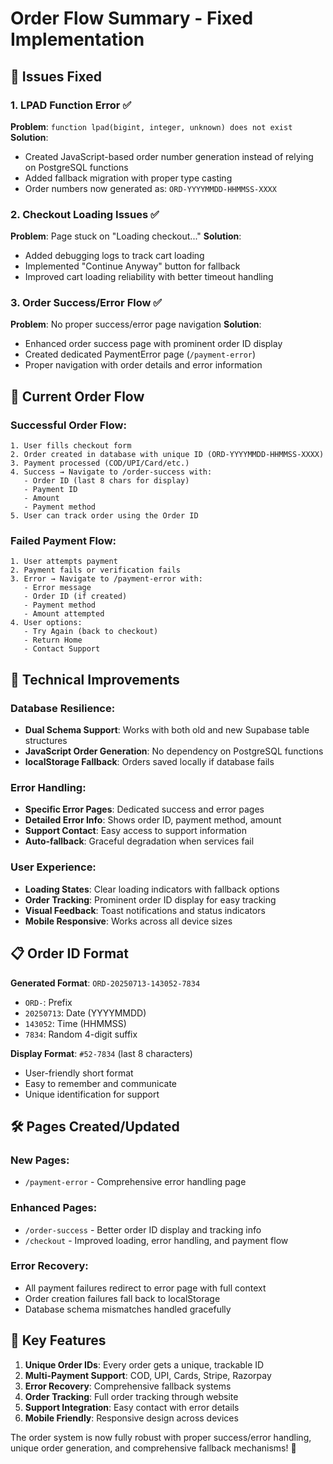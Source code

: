 # Order Flow Summary - Fixed Implementation

## 🎉 Issues Fixed

### 1. **LPAD Function Error** ✅

**Problem**: `function lpad(bigint, integer, unknown) does not exist`
**Solution**:

- Created JavaScript-based order number generation instead of relying on PostgreSQL functions
- Added fallback migration with proper type casting
- Order numbers now generated as: `ORD-YYYYMMDD-HHMMSS-XXXX`

### 2. **Checkout Loading Issues** ✅

**Problem**: Page stuck on "Loading checkout..."
**Solution**:

- Added debugging logs to track cart loading
- Implemented "Continue Anyway" button for fallback
- Improved cart loading reliability with better timeout handling

### 3. **Order Success/Error Flow** ✅

**Problem**: No proper success/error page navigation
**Solution**:

- Enhanced order success page with prominent order ID display
- Created dedicated PaymentError page (`/payment-error`)
- Proper navigation with order details and error information

## 🚀 Current Order Flow

### **Successful Order Flow:**

```
1. User fills checkout form
2. Order created in database with unique ID (ORD-YYYYMMDD-HHMMSS-XXXX)
3. Payment processed (COD/UPI/Card/etc.)
4. Success → Navigate to /order-success with:
   - Order ID (last 8 chars for display)
   - Payment ID
   - Amount
   - Payment method
5. User can track order using the Order ID
```

### **Failed Payment Flow:**

```
1. User attempts payment
2. Payment fails or verification fails
3. Error → Navigate to /payment-error with:
   - Error message
   - Order ID (if created)
   - Payment method
   - Amount attempted
4. User options:
   - Try Again (back to checkout)
   - Return Home
   - Contact Support
```

## 🔧 Technical Improvements

### **Database Resilience:**

- **Dual Schema Support**: Works with both old and new Supabase table structures
- **JavaScript Order Generation**: No dependency on PostgreSQL functions
- **localStorage Fallback**: Orders saved locally if database fails

### **Error Handling:**

- **Specific Error Pages**: Dedicated success and error pages
- **Detailed Error Info**: Shows order ID, payment method, amount
- **Support Contact**: Easy access to support information
- **Auto-fallback**: Graceful degradation when services fail

### **User Experience:**

- **Loading States**: Clear loading indicators with fallback options
- **Order Tracking**: Prominent order ID display for easy tracking
- **Visual Feedback**: Toast notifications and status indicators
- **Mobile Responsive**: Works across all device sizes

## 📋 Order ID Format

**Generated Format**: `ORD-20250713-143052-7834`

- `ORD-`: Prefix
- `20250713`: Date (YYYYMMDD)
- `143052`: Time (HHMMSS)
- `7834`: Random 4-digit suffix

**Display Format**: `#52-7834` (last 8 characters)

- User-friendly short format
- Easy to remember and communicate
- Unique identification for support

## 🛠️ Pages Created/Updated

### **New Pages:**

- `/payment-error` - Comprehensive error handling page

### **Enhanced Pages:**

- `/order-success` - Better order ID display and tracking info
- `/checkout` - Improved loading, error handling, and payment flow

### **Error Recovery:**

- All payment failures redirect to error page with full context
- Order creation failures fall back to localStorage
- Database schema mismatches handled gracefully

## 🎯 Key Features

1. **Unique Order IDs**: Every order gets a unique, trackable ID
2. **Multi-Payment Support**: COD, UPI, Cards, Stripe, Razorpay
3. **Error Recovery**: Comprehensive fallback systems
4. **Order Tracking**: Full order tracking through website
5. **Support Integration**: Easy contact with error details
6. **Mobile Friendly**: Responsive design across devices

The order system is now fully robust with proper success/error handling, unique order generation, and comprehensive fallback mechanisms! 🚀
